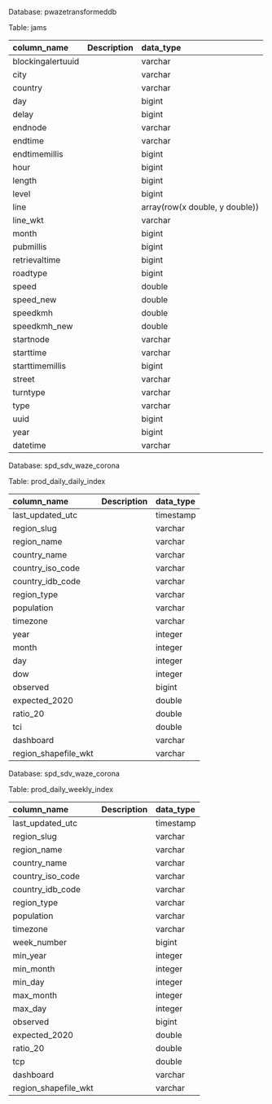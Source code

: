 

Database: pwazetransformeddb

Table: jams

| column_name       | Description   | data_type                      |
|:------------------|:--------------|:-------------------------------|
| blockingalertuuid |               | varchar                        |
| city              |               | varchar                        |
| country           |               | varchar                        |
| day               |               | bigint                         |
| delay             |               | bigint                         |
| endnode           |               | varchar                        |
| endtime           |               | varchar                        |
| endtimemillis     |               | bigint                         |
| hour              |               | bigint                         |
| length            |               | bigint                         |
| level             |               | bigint                         |
| line              |               | array(row(x double, y double)) |
| line_wkt          |               | varchar                        |
| month             |               | bigint                         |
| pubmillis         |               | bigint                         |
| retrievaltime     |               | bigint                         |
| roadtype          |               | bigint                         |
| speed             |               | double                         |
| speed_new         |               | double                         |
| speedkmh          |               | double                         |
| speedkmh_new      |               | double                         |
| startnode         |               | varchar                        |
| starttime         |               | varchar                        |
| starttimemillis   |               | bigint                         |
| street            |               | varchar                        |
| turntype          |               | varchar                        |
| type              |               | varchar                        |
| uuid              |               | bigint                         |
| year              |               | bigint                         |
| datetime          |               | varchar                        |





Database: spd_sdv_waze_corona

Table: prod_daily_daily_index

| column_name          | Description   | data_type   |
|:---------------------|:--------------|:------------|
| last_updated_utc     |               | timestamp   |
| region_slug          |               | varchar     |
| region_name          |               | varchar     |
| country_name         |               | varchar     |
| country_iso_code     |               | varchar     |
| country_idb_code     |               | varchar     |
| region_type          |               | varchar     |
| population           |               | varchar     |
| timezone             |               | varchar     |
| year                 |               | integer     |
| month                |               | integer     |
| day                  |               | integer     |
| dow                  |               | integer     |
| observed             |               | bigint      |
| expected_2020        |               | double      |
| ratio_20             |               | double      |
| tci                  |               | double      |
| dashboard            |               | varchar     |
| region_shapefile_wkt |               | varchar     |





Database: spd_sdv_waze_corona

Table: prod_daily_weekly_index

| column_name          | Description   | data_type   |
|:---------------------|:--------------|:------------|
| last_updated_utc     |               | timestamp   |
| region_slug          |               | varchar     |
| region_name          |               | varchar     |
| country_name         |               | varchar     |
| country_iso_code     |               | varchar     |
| country_idb_code     |               | varchar     |
| region_type          |               | varchar     |
| population           |               | varchar     |
| timezone             |               | varchar     |
| week_number          |               | bigint      |
| min_year             |               | integer     |
| min_month            |               | integer     |
| min_day              |               | integer     |
| max_month            |               | integer     |
| max_day              |               | integer     |
| observed             |               | bigint      |
| expected_2020        |               | double      |
| ratio_20             |               | double      |
| tcp                  |               | double      |
| dashboard            |               | varchar     |
| region_shapefile_wkt |               | varchar     |



